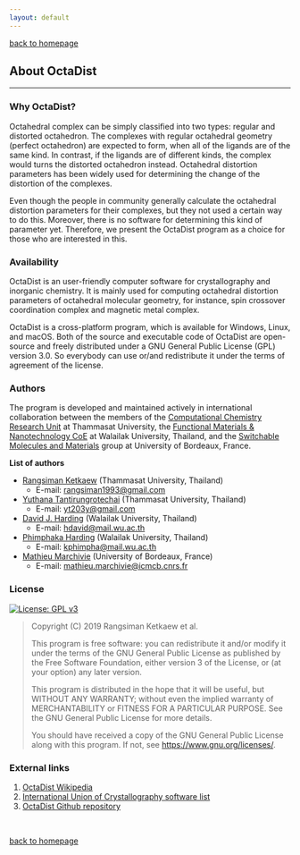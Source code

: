 ```yaml
---
layout: default
---
```

[back to homepage](./)

## About OctaDist
***

### Why OctaDist?

Octahedral complex can be simply classified into two types: regular and 
distorted octahedron. The complexes with regular octahedral geometry 
(perfect octahedron) are expected to form, when all of the ligands 
are of the same kind. In contrast, if the ligands are of different kinds, 
the complex would turns the distorted octahedron instead. Octahedral distortion 
parameters has been widely used for determining the change of the distortion 
of the complexes. 

Even though the people in community generally calculate the octahedral distortion 
parameters for their complexes, but they not used a certain way to do this. 
Moreover, there is no software for determining this kind of parameter yet. 
Therefore, we present the OctaDist program as a choice for those who are 
interested in this.

### Availability

OctaDist is an user-friendly computer software for crystallography and 
inorganic chemistry. It is mainly used for computing octahedral distortion 
parameters of octahedral molecular geometry, for instance, spin crossover 
coordination complex and magnetic metal complex.

OctaDist is a cross-platform program, which is available for Windows, Linux, 
and macOS. Both of the source and executable code of OctaDist are open-source 
and freely distributed under a GNU General Public License (GPL) version 3.0.
So everybody can use or/and redistribute it under the terms of agreement 
of the license.

### Authors

The program is developed and maintained actively in international collaboration between 
the members of the [Computational Chemistry Research Unit][CCRU] at Thammasat University, 
the [Functional Materials & Nanotechnology CoE][FunLab] at Walailak University, Thailand, and 
the [Switchable Molecules and Materials][SWM] group at University of Bordeaux, France.

[CCRU]: https://sites.google.com/site/compchem403/
[FunLab]: https://www.funtechwu.com/
[SWM]: http://www.icmcb-bordeaux.cnrs.fr/spip.php?rubrique85

**List of authors**

- [Rangsiman Ketkaew][RK-website] (Thammasat University, Thailand) 
  - E-mail: rangsiman1993@gmail.com
- [Yuthana Tantirungrotechai][YT-website] (Thammasat University, Thailand)
  - E-mail: yt203y@gmail.com
- [David J. Harding][DH-website] (Walailak University, Thailand)
  - E-mail: hdavid@mail.wu.ac.th
- [Phimphaka Harding][PH-website] (Walailak University, Thailand)
  - E-mail: kphimpha@mail.wu.ac.th
- [Mathieu Marchivie][MM-website] (University of Bordeaux, France)
  - E-mail: mathieu.marchivie@icmcb.cnrs.fr
  
[RK-website]: https://sites.google.com/site/rangsiman1993
[YT-website]: https://sites.google.com/site/compchem403/people/faculty/yuthana
[DH-website]: https://www.funtechwu.com/david-j-harding
[PH-website]: https://www.funtechwu.com/phimphaka-harding
[MM-website]: http://www.icmcb-bordeaux.cnrs.fr/spip.php?article562

### License

[![License: GPL v3][GPL-badge]][GPL-link]

[GPL-badge]: https://img.shields.io/badge/License-GPLv3-blue.svg
[GPL-link]: https://www.gnu.org/licenses/gpl-3.0

> Copyright (C) 2019  Rangsiman Ketkaew et al.
> 
> This program is free software: you can redistribute it and/or modify
> it under the terms of the GNU General Public License as published by
> the Free Software Foundation, either version 3 of the License, or
> (at your option) any later version.
>
> This program is distributed in the hope that it will be useful,
> but WITHOUT ANY WARRANTY; without even the implied warranty of
> MERCHANTABILITY or FITNESS FOR A PARTICULAR PURPOSE.  See the
> GNU General Public License for more details.
>
> You should have received a copy of the GNU General Public License
> along with this program.  If not, see <https://www.gnu.org/licenses/>.


### External links

1. [OctaDist Wikipedia][octadist-wiki]
2. [International Union of Crystallography software list][octadist-iucr]
3. [OctaDist Github repository][octadist-github]

[octadist-wiki]: https://en.wikipedia.org/wiki/OctaDist
[octadist-iucr]: https://www.iucr.org/resources/other-directories/software/octadist
[octadist-github]: https://github.com/OctaDist/OctaDist

<br/>

[back to homepage](./)
